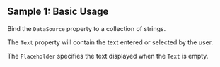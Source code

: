 ## Sample 1: Basic Usage

Bind the `DataSource` property to a collection of strings. 

The `Text` property will contain the text entered or selected by the user.

The `Placeholder` specifies the text displayed when the `Text` is empty.